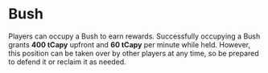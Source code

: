 # Bush

Players can occupy a Bush to earn rewards. Successfully occupying a Bush grants **400 tCapy** upfront and **60 tCapy** per minute while held. However, this position can be taken over by other players at any time, so be prepared to defend it or reclaim it as needed.
